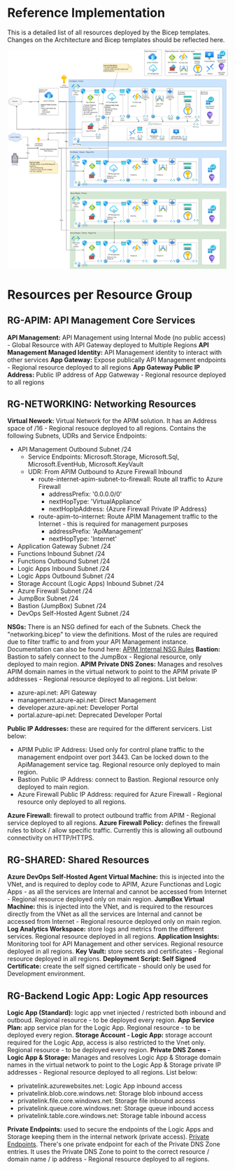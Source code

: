 # Reference Implementation
This is a detailed list of all resources deployed by the Bicep templates. Changes on the Architecture and Bicep templates should be reflected here.

![Reference Implementation Diagram](diagrams/APIMMultiRegionInternal.png)

# Resources per Resource Group
## RG-APIM: API Management Core Services
**API Management:** API Management using Internal Mode (no public access) - Global Resource with API Gateway deployed to Multiple Regions
**API Management Managed Identity:** API Management identity to interact with other services
**App Gateway:** Expose publically API Management endpoints - Regional resource deployed to all regions
**App Gateway Public IP Address:** Public IP address of App Gatweway - Regional resource deployed to all regions

## RG-NETWORKING: Networking Resources
**Virtual Nework:** Virtual Network for the APIM solution. It has an Address space of /16 - Regional resouce deployed to all regions.  Contains the following Subnets, UDRs and Service Endpoints:

* API Management Outbound Subnet /24
    * Service Endpoints: Microsoft.Storage, Microsoft.Sql, Microsoft.EventHub, Microsoft.KeyVault
    * UDR: From APIM Outbound to Azure Firewall Inbound
        * route-internet-apim-subnet-to-firewall: Route all traffic to Azure Firewall
            * addressPrefix: '0.0.0.0/0'
            * nextHopType: 'VirtualAppliance'
            * nextHopIpAddress: {Azure Firewall Private IP Address}
        * route-apim-to-internet: Route APIM Management traffic to the Internet - this is required for management purposes
            * addressPrefix: 'ApiManagement'
            * nextHopType: 'Internet'
* Application Gateway Subnet /24
* Functions Inbound Subnet /24
* Functions Outbound Subnet /24
* Logic Apps Inbound Subnet /24
* Logic Apps Outbound Subnet /24
* Storage Account (Logic Apps) Inbound Subnet /24
* Azure Firewall Subnet /24
* JumpBox Subnet /24
* Bastion (JumpBox) Subnet /24
* DevOps Self-Hosted Agent Subnet /24

**NSGs:** There is an NSG defined for each of the Subnets. Check the "networking.bicep" to view the definitions. Most of the rules are required due to filter traffic to and from your API Management instance. Documentation can also be found here: [APIM Internal NSG Rules](https://learn.microsoft.com/en-us/azure/api-management/api-management-using-with-internal-vnet?tabs=stv2#configure-nsg-rules)
**Bastion:** Bastion to safely connect to the JumpBox - Regional resource, only deployed to main region.
**APIM Private DNS Zones:** Manages and resolves APIM domain names in the virtual network to point to the APIM private IP addresses - Regional resource deployed to all regions. List below:
* azure-api.net: API Gateway
* management.azure-api.net: Direct Management 
* developer.azure-api.net: Developer Portal
* portal.azure-api.net: Deprecated Developer Portal

**Public IP Addresses:** these are required for the different servicers. List below:
* APIM Public IP Address: Used only for control plane traffic to the management endpoint over port 3443. Can be locked down to the ApiManagement service tag. Regional resource only deployed to main region.
* Bastion Public IP Address: connect to Bastion. Regional resource only deployed to main region.
* Azure Firewall Public IP Address: required for Azure Firewall - Regional resource only deployed to all regions.

**Azure Firewall:** firewall to protect outbound traffic from APIM - Regional service deployed to all regions.
**Azure Firewall Policy:** defines the firewall rules to block / allow specific traffic. Currently this is allowing all outbound connectivity on HTTP/HTTPS.

## RG-SHARED: Shared Resources
**Azure DevOps Self-Hosted Agent Virtual Machine:** this is injected into the VNet, and is required to deploy code to APIM, Azure Functionas and Logic Apps - as all the services are Internal and cannot be accessed from Internet - Regional resource deployed only on main region.
**JumpBox Virtual Machine:** this is injected into the VNet, and is required to the resources directly from the VNet as all the services are Internal and cannot be accessed from Internet - Regional resource deployed only on main region.
**Log Analytics Workspace:** store logs and metrics from the different services. Regional resource deployed in all regions.
**Application Insights:** Monitoring tool for API Management and other services. Regional resource deployed in all regions.
**Key Vault:** store secrets and certificates - Regional resource deployed in all regions. 
**Deployment Script: Self Signed Certificate:** create the self signed certificate - should only be used for Development environment.

## RG-Backend Logic App: Logic App resources
**Logic App (Standard):** logic app vnet injected / restricted both inbound and outboud. Regional resource - to be deployed every region.
**App Service Plan:** app service plan for the Logic App. Regional resource - to be deployed every region.
**Storage Account - Logic App:** storage account required for the Logic App, access is also restricted to the Vnet only. Regional resource - to be deployed every region.
**Private DNS Zones - Logic App & Storage:** Manages and resolves Logic App & Storage domain names in the virtual network to point to the Logic App & Storage private IP addresses - Regional resource deployed to all regions. List below:
* privatelink.azurewebsites.net: Logic App inbound access
* privatelink.blob.core.windows.net: Storage blob inbound access
* privatelink.file.core.windows.net: Storage file inbound access
* privatelink.queue.core.windows.net: Storage queue inbound access
* privatelink.table.core.windows.net: Storage table inbound access

**Private Endpoints:** used to secure the endpoints of the Logic Apps and Storage keeping them in the internal network (private access). [Private Endpoints](https://learn.microsoft.com/en-us/azure/private-link/private-endpoint-overview). There's one private endpoint for each of the Private DNS Zone entries. It uses the Private DNS Zone to point to the correct resource / domain name / ip address - Regional resource deployed to all regions.